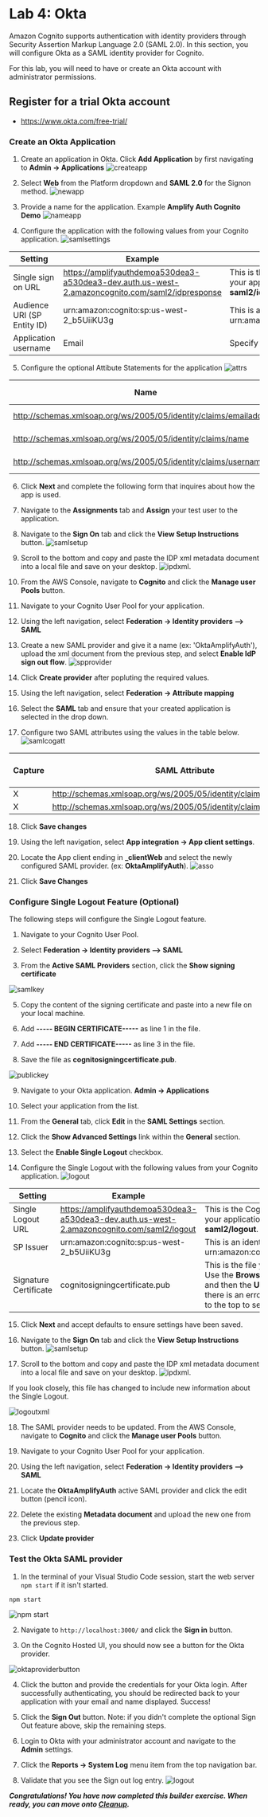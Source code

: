 # Lab 4: Okta
Amazon Cognito supports authentication with identity providers through Security Assertion Markup Language 2.0 (SAML 2.0). In this section, you will configure Okta as a SAML identity provider for Cognito.

For this lab, you will need to have or create an Okta account with administrator permissions.

## Register for a trial Okta account
- https://www.okta.com/free-trial/


### Create an Okta Application
1. Create an application in Okta. Click **Add Application** by first navigating to **Admin -> Applications**
![createapp](images/okta1.png)

2. Select **Web** from the Platform dropdown and **SAML 2.0** for the Signon method.
![newapp](images/okta2.png)

3. Provide a name for the application. Example **Amplify Auth Cognito Demo**
![nameapp](images/okta3.png)

4. Configure the application with the following values from your Cognito application.
![samlsettings](images/okta4.png)

| Setting | Example | Notes |
| --- | --- | --- |
| Single sign on URL | https://amplifyauthdemoa530dea3-a530dea3-dev.auth.us-west-2.amazoncognito.com/saml2/idpresponse | This is the Cognito hosted URL from your application. Note the ending is **saml2/idpresponse**. |
| Audience URI (SP Entity ID) | urn:amazon:cognito:sp:us-west-2_b5UiiKU3g | This is an identifier in a specific format: urn:amazon:cognito:sp:**yourUserPoolID** |
| Application username | Email | Specify email for this value |

5. Configure the optional Attibute Statements for the application
![attrs](images/okta5.png)


| Name | Name format | Value |
| --- | --- | --- |
| http://schemas.xmlsoap.org/ws/2005/05/identity/claims/emailaddress | URI Reference | user:email
| http://schemas.xmlsoap.org/ws/2005/05/identity/claims/name | URI Reference | user:firstName |
| http://schemas.xmlsoap.org/ws/2005/05/identity/claims/username | URI Reference | user:login |

6. Click **Next** and complete the following form that inquires about how the app is used. 

7. Navigate to the **Assignments** tab and **Assign** your test user to the application.

8. Navigate to the **Sign On** tab and click the **View Setup Instructions** button.
![samlsetup](images/okta7.png) 

9. Scroll to the bottom and copy and paste the IDP xml metadata document into a local file and save on your desktop.
![ipdxml](images/okta8.png).

10. From the AWS Console, navigate to **Cognito** and click the **Manage user Pools** button.  

11. Navigate to your Cognito User Pool for your application.

12. Using the left navigation, select **Federation -> Identity providers --> SAML**

13. Create a new SAML provider and give it a name (ex: 'OktaAmplifyAuth'), upload the xml document from the previous step, and select **Enable IdP sign out flow**.
![spprovider](images/okta9.png)

14. Click **Create provider** after popluting the required values.

15. Using the left navigation, select **Federation -> Attribute mapping**

16. Select the **SAML** tab and ensure that your created application is selected in the drop down.

17. Configure two SAML attributes using the values in the table below.
![samlcogatt](images/okta13.png)

| Capture | SAML Attribute | User pool attribute |
| --- | --- | --- |
| X | http://schemas.xmlsoap.org/ws/2005/05/identity/claims/name | Name |
| X | http://schemas.xmlsoap.org/ws/2005/05/identity/claims/emailaddress | Email |

18. Click **Save changes**

19. Using the left navigation, select **App integration -> App client settings**.

20. Locate the App client ending in **_clientWeb** and select the newly configured SAML provider. (ex: **OktaAmplifyAuth**).
![asso](images/okta12.png)

21. Click **Save Changes**


### Configure Single Logout Feature (Optional)
The following steps will configure the Single Logout feature.
1. Navigate to your Cognito User Pool.

2. Select **Federation -> Identity providers --> SAML**

3. From the **Active SAML Providers** section, click the **Show signing certificate**

![samlkey](images/okta10.png)

5. Copy the content of the signing certificate and paste into a new file on your local machine.

6. Add **----- BEGIN CERTIFICATE-----** as line 1 in the file.

7. Add **----- END CERTIFICATE-----** as line 3 in the file.

8. Save the file as **cognitosigningcertificate.pub**.

![publickey](images/okta11.png)

9. Navigate to your Okta application. **Admin -> Applications**

10. Select your application from the list.

11. From the **General** tab, click **Edit** in the **SAML Settings** section.

12. Click the **Show Advanced Settings** link within the **General** section.

13. Select the **Enable Single Logout** checkbox.

14. Configure the Single Logout with the following values from your Cognito application.
![logout](images/okta6.png)

| Setting | Example | Notes |
| --- | --- | --- |
| Single Logout URL | https://amplifyauthdemoa530dea3-a530dea3-dev.auth.us-west-2.amazoncognito.com/saml2/logout | This is the Cognito hosted URL from your application. Note the ending is **saml2/logout**. |
| SP Issuer | urn:amazon:cognito:sp:us-west-2_b5UiiKU3g | This is an identifier in a specific format: urn:amazon:cognito:sp:**yourUserPoolID** |
| Signature Certificate | cognitosigningcertificate.pub | This is the file you created in **step 8**. Use the **Browse..** button to find the file, and then the **Upload Certificate**. If there is an error, you will have to scroll to the top to see the message. |

15. Click **Next** and accept defaults to ensure settings have been saved.

16. Navigate to the **Sign On** tab and click the **View Setup Instructions** button.
![samlsetup](images/okta7.png) 

17. Scroll to the bottom and copy and paste the IDP xml metadata document into a local file and save on your desktop. 
![ipdxml](images/okta8.png).

If you look closely, this file has changed to include new information about the Single Logout.

![logoutxml](images/okta14.png)

18. The SAML provider needs to be updated. From the AWS Console, navigate to **Cognito** and click the **Manage user Pools** button.  

19. Navigate to your Cognito User Pool for your application.

20. Using the left navigation, select **Federation -> Identity providers --> SAML**

21. Locate the **OktaAmplifyAuth** active SAML provider and click the edit button (pencil icon).

22. Delete the existing **Metadata document** and upload the new one from the previous step.

23. Click **Update provider**


### Test the Okta SAML provider

1. In the terminal of your Visual Studio Code session, start the web server ``npm start`` if it isn't started.

```shell
npm start
```

![npm start](../lab-2-amplify/images/15.png)

2. Navigate to ``http://localhost:3000/`` and click the **Sign in** button.

3. On the Cognito Hosted UI, you should now see a button for the Okta provider.

![oktaproviderbutton](images/okta16.png)

4. Click the button and provide the credentials for your Okta login. After successfully authenticating, you should be redirected back to your application with your email and name displayed. Success!

5. Click the **Sign Out** button. Note: if you didn't complete the optional Sign Out feature above, skip the remaining steps.

6. Login to Okta with your administrator account and navigate to the **Admin** settings.

7. Click the **Reports -> System Log** menu item from the top navigation bar.

8. Validate that you see the Sign out log entry.
![logout](images/okta15.png)


***Congratulations! You have now completed this builder exercise. When ready, you can move onto [Cleanup](../lab-99-clean-up/).***

